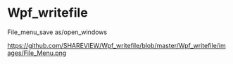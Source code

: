 # Wpf_writefile
File_menu_save as/open_windows






https://github.com/SHAREVIEW/Wpf_writefile/blob/master/Wpf_writefile/images/File_Menu.png

